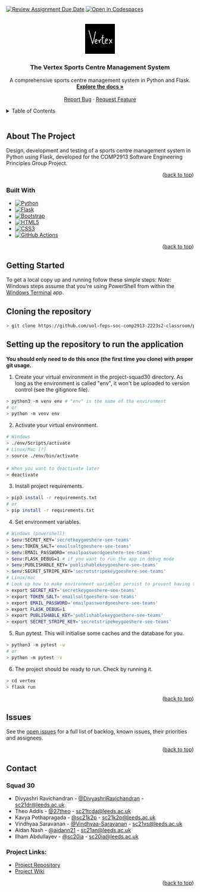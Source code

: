 [![Review Assignment Due Date](https://classroom.github.com/assets/deadline-readme-button-24ddc0f5d75046c5622901739e7c5dd533143b0c8e959d652212380cedb1ea36.svg)](https://classroom.github.com/a/BsFdJ6lI)
<a name="readme-top"></a>
[![Open in Codespaces](https://classroom.github.com/assets/launch-codespace-f4981d0f882b2a3f0472912d15f9806d57e124e0fc890972558857b51b24a6f9.svg)](https://classroom.github.com/open-in-codespaces?assignment_repo_id=10162029)

<!-- PROJECT LOGO -->
<br />
<div align="center">
  <a href="https://github.com/uol-feps-soc-comp2913-2223s2-classroom/project-squad30">
    <img src="vertex/app/static/images/logo.jpeg" alt="Logo" width="80" height="80">
  </a>

<h3 align="center">The Vertex Sports Centre Management System</h3>
  
  <p align="center">
    A comprehensive sports centre management system in Python and Flask.
    <br />
    <a href="https://github.com/uol-feps-soc-comp2913-2223s2-classroom/project-squad30"><strong>Explore the docs »</strong></a>
    <br />
    <br />
    <a href="https://github.com/uol-feps-soc-comp2913-2223s2-classroom/project-squad30/issues">Report Bug</a>
    ·
    <a href="https://github.com/uol-feps-soc-comp2913-2223s2-classroom/project-squad30/issues">Request Feature</a>
  </p>
</div>



<!-- TABLE OF CONTENTS -->
<details>
  <summary>Table of Contents</summary>
  <ol>
    <li>
      <a href="#about-the-project">About The Project</a>
      <ul>
        <li><a href="#built-with">Built With</a></li>
      </ul>
    </li>
    <li>
      <a href="#getting-started">Getting Started</a>
      <ul>
        <li><a href="#prerequisites">Prerequisites</a></li>
        <li><a href="#installation">Installation</a></li>
      </ul>
    </li>
    <li><a href="#usage">Usage</a></li>
    <li><a href="#roadmap">Issues</a></li>
    <li><a href="#contact">Contact</a></li>
  </ol>
</details><br>



<!-- ABOUT THE PROJECT -->
## About The Project

Design, development and testing of a sports centre management system in Python using Flask, developed for the COMP2913 Software Engineering Principles Group Project.

<p align="right">(<a href="#readme-top">back to top</a>)</p>

### Built With

* [![Python][Python.com]][Python-url]
* [![Flask][Flask.com]][Flask-url]
* [![Bootstrap][Bootstrap.com]][Bootstrap-url]
* [![HTML5][HTML5.com]][HTML5-url]
* [![CSS3][CSS3.com]][CSS3-url]
* [![GitHub Actions][Actions.com]][Actions-url]

<p align="right">(<a href="#readme-top">back to top</a>)</p>


<!-- GETTING STARTED -->
## Getting Started

To get a local copy up and running follow these simple steps:
*Note*: Windows steps assume that you're using PowerShell from within the [Windows Terminal](https://apps.microsoft.com/store/detail/windows-terminal/9N0DX20HK701?hl=en-gb&gl=gb&rtc=1) app.

## Cloning the repository

```bash
> git clone https://github.com/uol-feps-soc-comp2913-2223s2-classroom/project-squad30.git
```

## Setting up the repository to run the application

**You should only need to do this once (the first time you clone) with proper git usage.**

1. Create your virtual environment in the project-squad30 directory. As long as the environment is called "env", it won't be uploaded to version control (see the gitignore file).
```bash
> python3 -m venv env # "env" is the name of the environment
# or
> python -m venv env
```

2. Activate your virtual environment. 
```bash
# Windows
> ./env/Scripts/activate
# Linux/Mac [?]
> source ./env/bin/activate

# When you want to deactivate later
> deactivate
```

3. Install project requirements.
```bash
> pip3 install -r requirements.txt
# or
> pip install -r requirements.txt
```

4. Set environment variables.

```bash
# Windows (powershell)
> $env:SECRET_KEY='secretkeygoeshere-see-teams'
> $env:TOKEN_SALT='emailsaltgoeshere-see-teams'
> $env:EMAIL_PASSWORD='emailpasswordgoeshere-see-teams'
> $env:FLASK_DEBUG=1 # if you want to run the app in debug mode
> $env:PUBLISHABLE_KEY='publishablekeygoeshere-see-teams'
> $env:SECRET_STRIPE_KEY='secretstripekeygoeshere-see-teams'
# Linux/mac
# Look up how to make environment variables persist to prevent having to re-do this step every time you open a new terminal.
> export SECRET_KEY='secretkeygoeshere-see-teams'
> export TOKEN_SALT='emailsaltgoeshere-see-teams'
> export EMAIL_PASSWORD='emailpasswordgoeshere-see-teams'
> export FLASK_DEBUG=1
> export PUBLISHABLE_KEY='publishablekeygoeshere-see-teams'
> export SECRET_STRIPE_KEY='secretstripekeygoeshere-see-teams'
```

5. Run pytest. This will initialise some caches and the database for you.

```bash
> python3 -m pytest -v
# or 
> python -m pytest -v
```

6. The project should be ready to run.
Check by running it.

```bash
> cd vertex
> flask run
```

<p align="right">(<a href="#readme-top">back to top</a>)</p>



<!-- ISSUES -->
## Issues

See the [open issues](https://github.com/uol-feps-soc-comp2913-2223s2-classroom/project-squad30/issues) for a full list of backlog, known issues, their priorities and assignees.

<p align="right">(<a href="#readme-top">back to top</a>)</p>



<!-- CONTACT -->
## Contact

### Squad 30

* Divyashri Ravichandran - [@DivyashriRavichandran](https://github.com/DivyashriRavichandran) - sc21dr@leeds.ac.uk
* Theo Addis - [@27theo](https://github.com/27theo) - sc21tcda@leeds.ac.uk
* Kavya Pothapragada - [@sc21k2p](https://github.com/sc21k2p) - sc21k2p@leeds.ac.uk
* Vindhyaa Saravanan - [@Vindhyaa-Saravanan](https://github.com/Vindhyaa-Saravanan) - sc21vs@leeds.ac.uk
* Aidan Nash - [@aidann21](https://github.com/aidann21) - sc21an@leeds.ac.uk
* Ilham Abdullayev - [@sc20ia](https://github.com/sc20ia) - sc20ia@leeds.ac.uk


### Project Links:

* [Project Repository](https://github.com/uol-feps-soc-comp2913-2223s2-classroom/project-squad30)
* [Project Wiki](https://github.com/uol-feps-soc-comp2913-2223s2-classroom/project-squad30/wiki)

<p align="right">(<a href="#readme-top">back to top</a>)</p>


<!-- MARKDOWN LINKS & IMAGES -->
<!-- https://www.markdownguide.org/basic-syntax/#reference-style-links -->

[Bootstrap.com]: https://img.shields.io/badge/Bootstrap-563D7C?style=for-the-badge&logo=bootstrap&logoColor=white
[Bootstrap-url]: https://getbootstrap.com
[JQuery.com]: https://img.shields.io/badge/jQuery-0769AD?style=for-the-badge&logo=jquery&logoColor=white
[JQuery-url]: https://jquery.com 
[Flask.com]: https://img.shields.io/badge/flask-%23000.svg?style=for-the-badge&logo=flask&logoColor=white
[Flask-url]: https://flask.palletsprojects.com/en/2.2.x/
[Python.com]: https://img.shields.io/badge/python-3670A0?style=for-the-badge&logo=python&logoColor=ffdd54
[Python-url]: https://python.org
[Actions.com]: https://img.shields.io/badge/github%20actions-%232671E5.svg?style=for-the-badge&logo=githubactions&logoColor=white
[Actions-url]: https://docs.github.com/en/actions
[CSS3.com]: https://img.shields.io/badge/css3-%231572B6.svg?style=for-the-badge&logo=css3&logoColor=white
[CSS3-url]: https://www.w3.org/Style/CSS/Overview.en.html
[HTML5.com]: https://img.shields.io/badge/html5-%23E34F26.svg?style=for-the-badge&logo=html5&logoColor=white
[HTML5-url]: https://www.w3.org/html/
